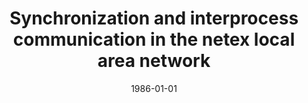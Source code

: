 ---
# Documentation: https://wowchemy.com/docs/managing-content/

title: Synchronization and interprocess communication in the netex local area network
subtitle: ''
summary: ''
authors:
- Leszek Borzemski
- Tadeusz Kobylański
- sas
tags: []
categories: []
date: '1986-01-01'
lastmod: 2022-10-07T05:44:29Z
featured: false
draft: false

# Featured image
# To use, add an image named `featured.jpg/png` to your page's folder.
# Focal points: Smart, Center, TopLeft, Top, TopRight, Left, Right, BottomLeft, Bottom, BottomRight.
image:
  caption: ''
  focal_point: ''
  preview_only: false

# Projects (optional).
#   Associate this post with one or more of your projects.
#   Simply enter your project's folder or file name without extension.
#   E.g. `projects = ["internal-project"]` references `content/project/deep-learning/index.md`.
#   Otherwise, set `projects = []`.
projects: []
publishDate: '2022-10-07T05:44:28.595196Z'
publication_types:
- '4'
abstract: ''
publication: ''
---